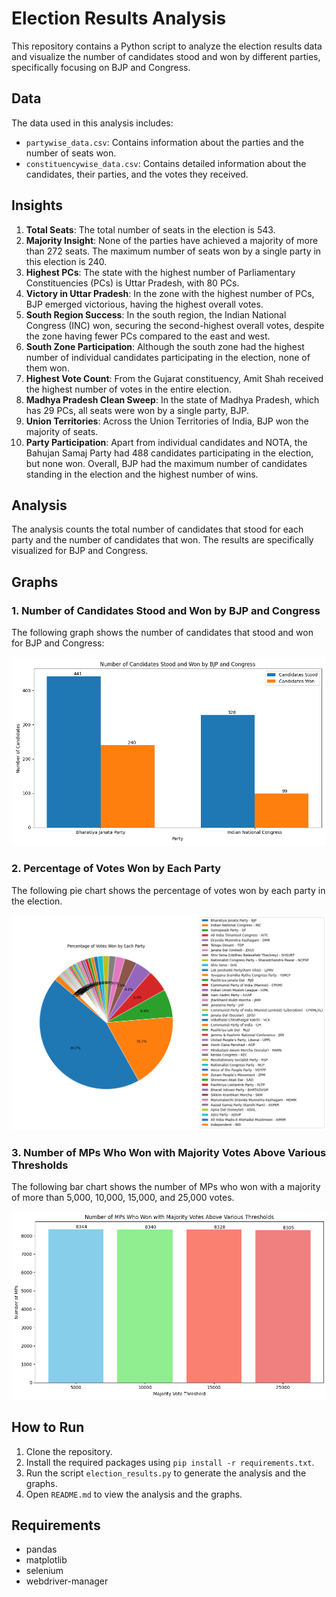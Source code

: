 # Election Results Analysis

This repository contains a Python script to analyze the election results data and visualize the number of candidates stood and won by different parties, specifically focusing on BJP and Congress.

## Data

The data used in this analysis includes:

- `partywise_data.csv`: Contains information about the parties and the number of seats won.
- `constituencywise_data.csv`: Contains detailed information about the candidates, their parties, and the votes they received.

## Insights

1. **Total Seats**: The total number of seats in the election is 543.
2. **Majority Insight**: None of the parties have achieved a majority of more than 272 seats. The maximum number of seats won by a single party in this election is 240.
3. **Highest PCs**: The state with the highest number of Parliamentary Constituencies (PCs) is Uttar Pradesh, with 80 PCs.
4. **Victory in Uttar Pradesh**: In the zone with the highest number of PCs, BJP emerged victorious, having the highest overall votes.
5. **South Region Success**: In the south region, the Indian National Congress (INC) won, securing the second-highest overall votes, despite the zone having fewer PCs compared to the east and west.
6. **South Zone Participation**: Although the south zone had the highest number of individual candidates participating in the election, none of them won.
7. **Highest Vote Count**: From the Gujarat constituency, Amit Shah received the highest number of votes in the entire election.
8. **Madhya Pradesh Clean Sweep**: In the state of Madhya Pradesh, which has 29 PCs, all seats were won by a single party, BJP.
9. **Union Territories**: Across the Union Territories of India, BJP won the majority of seats.
10. **Party Participation**: Apart from individual candidates and NOTA, the Bahujan Samaj Party had 488 candidates participating in the election, but none won. Overall, BJP had the maximum number of candidates standing in the election and the highest number of wins.

## Analysis

The analysis counts the total number of candidates that stood for each party and the number of candidates that won. The results are specifically visualized for BJP and Congress.

## Graphs

### 1. Number of Candidates Stood and Won by BJP and Congress

The following graph shows the number of candidates that stood and won for BJP and Congress:

![BJP and Congress Candidates](bjp_congress_candidates.png)

### 2. Percentage of Votes Won by Each Party

The following pie chart shows the percentage of votes won by each party in the election.

![Percentage of Votes Won by Each Party](percentage_votes_won_by_party.png)

### 3. Number of MPs Who Won with Majority Votes Above Various Thresholds

The following bar chart shows the number of MPs who won with a majority of more than 5,000, 10,000, 15,000, and 25,000 votes.

![Number of MPs Who Won with Majority Votes Above Various Thresholds](majority_votes_thresholds.png)

## How to Run

1. Clone the repository.
2. Install the required packages using `pip install -r requirements.txt`.
3. Run the script `election_results.py` to generate the analysis and the graphs.
4. Open `README.md` to view the analysis and the graphs.

## Requirements

- pandas
- matplotlib
- selenium
- webdriver-manager
